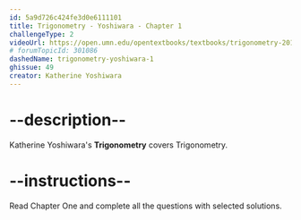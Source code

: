 ```yaml
---
id: 5a9d726c424fe3d0e6111101
title: Trigonometry - Yoshiwara - Chapter 1
challengeType: 2
videoUrl: https://open.umn.edu/opentextbooks/textbooks/trigonometry-2018
# forumTopicId: 301086
dashedName: trigonometry-yoshiwara-1
ghissue: 49
creator: Katherine Yoshiwara 
---
```


# --description--

Katherine Yoshiwara's __Trigonometry__ covers Trigonometry.

# --instructions--

Read Chapter One and complete all the questions with selected solutions.